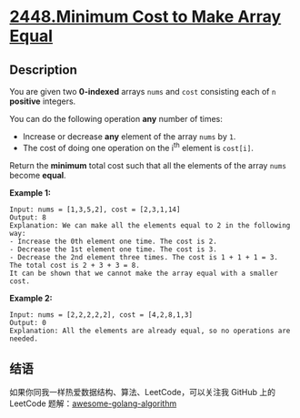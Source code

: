# [2448.Minimum Cost to Make Array Equal][title]

## Description
You are given two **0-indexed** arrays `nums` and `cost` consisting each of `n` **positive** integers.

You can do the following operation **any** number of times:

- Increase or decrease **any** element of the array `nums` by `1`.
- The cost of doing one operation on the i<sup>th</sup> element is `cost[i]`.

Return the **minimum** total cost such that all the elements of the array `nums` become **equal**.

**Example 1:**

```
Input: nums = [1,3,5,2], cost = [2,3,1,14]
Output: 8
Explanation: We can make all the elements equal to 2 in the following way:
- Increase the 0th element one time. The cost is 2.
- Decrease the 1st element one time. The cost is 3.
- Decrease the 2nd element three times. The cost is 1 + 1 + 1 = 3.
The total cost is 2 + 3 + 3 = 8.
It can be shown that we cannot make the array equal with a smaller cost.
```

**Example 2:**

```
Input: nums = [2,2,2,2,2], cost = [4,2,8,1,3]
Output: 0
Explanation: All the elements are already equal, so no operations are needed.
```

## 结语

如果你同我一样热爱数据结构、算法、LeetCode，可以关注我 GitHub 上的 LeetCode 题解：[awesome-golang-algorithm][me]

[title]: https://leetcode.com/problems/minimum-cost-to-make-array-equal/
[me]: https://github.com/kylesliu/awesome-golang-algorithm

